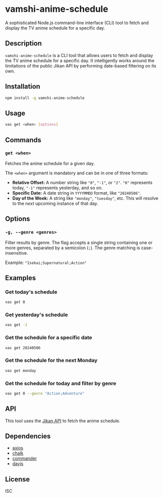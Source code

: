 # vamshi-anime-schedule

A sophisticated Node.js command-line interface (CLI) tool to fetch and display the TV anime schedule for a specific day.

## Description

`vamshi-anime-schedule` is a CLI tool that allows users to fetch and display the TV anime schedule for a specific day. It intelligently works around the limitations of the public Jikan API by performing date-based filtering on its own.

## Installation

```bash
npm install -g vamshi-anime-schedule
```

## Usage

```bash
vas get <when> [options]
```

## Commands

### `get <when>`

Fetches the anime schedule for a given day.

The `<when>` argument is mandatory and can be in one of three formats:

*   **Relative Offset:** A number string like `"0"`, `"-1"`, or `"2"`. `"0"` represents today, `"-1"` represents yesterday, and so on.
*   **Specific Date:** A date string in `YYYYMMDD` format, like `"20240506"`.
*   **Day of the Week:** A string like `"monday"`, `"tuesday"`, etc. This will resolve to the *next* upcoming instance of that day.

## Options

### `-g, --genre <genres>`

Filter results by genre. The flag accepts a single string containing one or more genres, separated by a semicolon (`;`). The genre matching is case-insensitive.

Example: `"Isekai;Supernatural;Action"`

## Examples

### Get today's schedule

```bash
vas get 0
```

### Get yesterday's schedule

```bash
vas get -1
```

### Get the schedule for a specific date

```bash
vas get 20240506
```

### Get the schedule for the next Monday

```bash
vas get monday
```

### Get the schedule for today and filter by genre

```bash
vas get 0 --genre "Action;Adventure"
```

## API

This tool uses the [Jikan API](https://api.jikan.moe/v4/schedules/{day}) to fetch the anime schedule.

## Dependencies

*   [axios](https://www.npmjs.com/package/axios)
*   [chalk](https://www.npmjs.com/package/chalk)
*   [commander](https://www.npmjs.com/package/commander)
*   [dayjs](https://www.npmjs.com/package/dayjs)

## License

ISC
